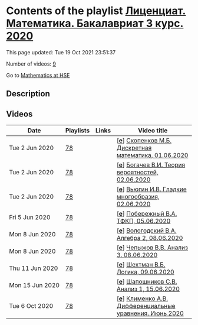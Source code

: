 # Contents of the playlist [Лиценциат. Математика. Бакалавриат 3 курс. 2020](https://www.youtube.com/playlist?list=PLq3E5oubNNoCoU5mcFpyaqKz6P1waj65_)

This page updated: Tue 19 Oct 2021 23:51:37

Number of videos: [9](#videos)

Go to [Mathematics at HSE](../README.md)

## Description



## Videos

|Date|Playlists|Links|Video title|
|---|---|---|---|
| Tue&nbsp;2&nbsp;Jun&nbsp;2020 | [78](../playlists/78 "Лиценциат. Математика. Бакалавриат 3 курс. 2020") |  | [[**e**](https://studio.youtube.com/video/9B5WMiPs2Xw/edit "Edit")] [Скопенков М.Б. Дискретная математика, 01.06.2020](https://www.youtube.com/watch?v=9B5WMiPs2Xw&list=PLq3E5oubNNoCoU5mcFpyaqKz6P1waj65_) |
| Tue&nbsp;2&nbsp;Jun&nbsp;2020 | [78](../playlists/78 "Лиценциат. Математика. Бакалавриат 3 курс. 2020") |  | [[**e**](https://studio.youtube.com/video/bsq8xTpMU28/edit "Edit")] [Богачев В.И. Теория вероятностей, 02.06.2020](https://www.youtube.com/watch?v=bsq8xTpMU28&list=PLq3E5oubNNoCoU5mcFpyaqKz6P1waj65_) |
| Tue&nbsp;2&nbsp;Jun&nbsp;2020 | [78](../playlists/78 "Лиценциат. Математика. Бакалавриат 3 курс. 2020") |  | [[**e**](https://studio.youtube.com/video/hEZwcgaa5Is/edit "Edit")] [Вьюгин И.В. Гладкие многообразия, 02.06.2020](https://www.youtube.com/watch?v=hEZwcgaa5Is&list=PLq3E5oubNNoCoU5mcFpyaqKz6P1waj65_) |
| Fri&nbsp;5&nbsp;Jun&nbsp;2020 | [78](../playlists/78 "Лиценциат. Математика. Бакалавриат 3 курс. 2020") |  | [[**e**](https://studio.youtube.com/video/BmT24R1iQQM/edit "Edit")] [Побережный В.А. ТФКП, 05.06.2020](https://www.youtube.com/watch?v=BmT24R1iQQM&list=PLq3E5oubNNoCoU5mcFpyaqKz6P1waj65_) |
| Mon&nbsp;8&nbsp;Jun&nbsp;2020 | [78](../playlists/78 "Лиценциат. Математика. Бакалавриат 3 курс. 2020") |  | [[**e**](https://studio.youtube.com/video/3CDmqtLD9IQ/edit "Edit")] [Вологодский В.А. Алгебра 2, 08.06.2020](https://www.youtube.com/watch?v=3CDmqtLD9IQ&list=PLq3E5oubNNoCoU5mcFpyaqKz6P1waj65_) |
| Mon&nbsp;8&nbsp;Jun&nbsp;2020 | [78](../playlists/78 "Лиценциат. Математика. Бакалавриат 3 курс. 2020") |  | [[**e**](https://studio.youtube.com/video/01QXPy18neA/edit "Edit")] [Чепыжов В.В. Анализ 3. 08.06.2020](https://www.youtube.com/watch?v=01QXPy18neA&list=PLq3E5oubNNoCoU5mcFpyaqKz6P1waj65_) |
| Thu&nbsp;11&nbsp;Jun&nbsp;2020 | [78](../playlists/78 "Лиценциат. Математика. Бакалавриат 3 курс. 2020") |  | [[**e**](https://studio.youtube.com/video/fcK3Dw94qM8/edit "Edit")] [Шехтман В.Б. Логика, 09.06.2020](https://www.youtube.com/watch?v=fcK3Dw94qM8&list=PLq3E5oubNNoCoU5mcFpyaqKz6P1waj65_) |
| Mon&nbsp;15&nbsp;Jun&nbsp;2020 | [78](../playlists/78 "Лиценциат. Математика. Бакалавриат 3 курс. 2020") |  | [[**e**](https://studio.youtube.com/video/aL2D-HLXhk8/edit "Edit")] [Шапошников С.В. Анализ 1, 15.06.2020](https://www.youtube.com/watch?v=aL2D-HLXhk8&list=PLq3E5oubNNoCoU5mcFpyaqKz6P1waj65_) |
| Tue&nbsp;6&nbsp;Oct&nbsp;2020 | [78](../playlists/78 "Лиценциат. Математика. Бакалавриат 3 курс. 2020") |  | [[**e**](https://studio.youtube.com/video/jBdQ15X2eck/edit "Edit")] [Клименко А.В. Дифференциальные уравнения. Июнь 2020](https://www.youtube.com/watch?v=jBdQ15X2eck&list=PLq3E5oubNNoCoU5mcFpyaqKz6P1waj65_) |
